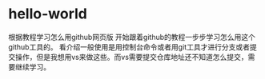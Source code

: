 # hello-world
根据教程学习怎么用github网页版
开始跟着github的教程一步步学习怎么用这个github工具的。
看介绍一般使用是用控制台命令或者用git工具才进行分支或者提交操作，但是我想用vs来做这些。而vs需要提交仓库地址还不知道怎么提交，需要继续学习。
